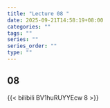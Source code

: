 ```yaml
---
title: "Lecture 08 "
date: 2025-09-21T14:58:19+08:00
categories: ""
tags: ""
series: ""
series_order: ""
type: ""
---
```


## 08

{{< bilibili BV1huRUYYEcw 8 >}}


